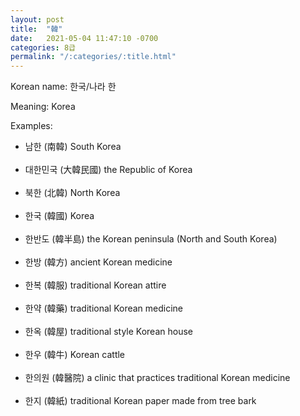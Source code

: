 ```yaml
---
layout: post
title:  "韓"
date:   2021-05-04 11:47:10 -0700
categories: 8급
permalink: "/:categories/:title.html"
---
```


Korean name: 한국/나라 한

Meaning: Korea

Examples:
* 남한 (南韓) South Korea <br><br>
* 대한민국 (大韓民國) the Republic of Korea <br><br>
* 북한 (北韓) North Korea <br><br>
* 한국 (韓國) Korea <br><br>
* 한반도 (韓半島) the Korean peninsula (North and South Korea) <br><br>
* 한방 (韓方) ancient Korean medicine <br><br>
* 한복 (韓服) traditional Korean attire <br><br>
* 한약 (韓藥) traditional Korean medicine <br><br>
* 한옥 (韓屋) traditional style Korean house <br><br>
* 한우 (韓牛) Korean cattle <br><br>
* 한의원 (韓醫院) a clinic that practices traditional Korean medicine <br><br>
* 한지 (韓紙) traditional Korean paper made from tree bark <br><br>